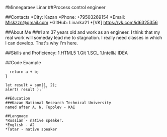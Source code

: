 #Minnegaraev Linar
##Process control engineer

##Contacts
*City: Kazan
*Phone: +79503269154
*Email: Mlskzzn@gmail.com
*GitHub: Linarka21
*[VK] https://vk.com/id6325356

##About Me
###I am 37 years old and work as an engineer. I think that my real work will someday lead me to stagnation. I really need classes in which I can develop. That's why I'm here.

##Skills and Proficiency:
1.HTML5
1.Git
1.SCL
1.IntelliJ IDEA

##Code Example
```function sum(a, b) {
  return a + b;
}

let result = sum(1, 2);
alert( result );```

##Education
###Kazan National Research Technical University
named after A. N. Tupolev - KAI

##Language
*Russian - native speaker.
*English - A2 
*Tatar - native speaker